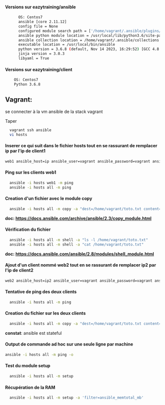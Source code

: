 #### Versions sur eazytraining/ansible
```bash
      OS: Centos7
      ansible [core 2.11.12]
      config file = None
      configured module search path = ['/home/vagrant/.ansible/plugins/modules', '/usr/share/ansible/plugins/modules']
      ansible python module location = /usr/local/lib/python3.6/site-packages/ansible
      ansible collection location = /home/vagrant/.ansible/collections:/usr/share/ansible/collections
      executable location = /usr/local/bin/ansible
      python version = 3.6.8 (default, Nov 14 2023, 16:29:52) [GCC 4.8.5 20150623 (Red Hat 4.8.5-44)]
      jinja version = 3.0.3
      libyaml = True
```
  
#### Versions sur eazytraining/client
```bash
    OS: Centos7
    Python 3.6.8
```    

## Vagrant: 

se connecter à la vm ansible de la stack vagrant

Taper 
```bash
  vagrant ssh ansible
  vi hosts
```

#### Inserer ce qui suit dans le fichier hosts tout en se rassurant de remplacer ip par l'ip de client1
```bash
web1 ansible_host=ip ansible_user=vagrant ansible_password=vagrant ansible_ssh_common_args='-o StrictHostKeyChecking=no'
```

#### Ping sur les clients web1
```bash
  ansible -i hosts web1 -m ping
  ansible -i hosts all -m ping
```

#### Creation d'un fichier avec le module copy
```bash
  ansible -i hosts all -m copy -a "dest=/home/vagrant/toto.txt content='bonjour eazytraining'"
```

**doc: https://docs.ansible.com/archive/ansible/2.3/copy_module.html**

#### Vérification du fichier
```bash
  ansible -i hosts all -m shell -a "ls -l /home/vagrant/toto.txt"
  ansible -i hosts all -m shell -a "cat /home/vagrant/toto.txt"
```

**doc: https://docs.ansible.com/ansible/2.8/modules/shell_module.html**

#### Ajout d'un client nommé web2 tout en se rassurant de remplacer ip2 par l'ip de client2
```bash
web2 ansible_host=ip2 ansible_user=vagrant ansible_password=vagrant ansible_ssh_common_args='-o StrictHostKeyChecking=no'
```

#### Tentative de ping des deux clients
```bash
  ansible -i hosts all -m ping
```

#### Creation du fichier sur les deux clients
```bash
  ansible -i hosts all -m copy -a "dest=/home/vagrant/toto.txt content='bonjour eazytraining'"
```

**constat**: ansible est stateful

#### Output de commande ad hoc sur une seule ligne par machine
```bash
ansible -i hosts all -m ping -o
```

#### Test du module setup
```bash
  ansible -i hosts all -m setup
``` 

#### Récupération de la RAM
```bash
  ansible -i hosts all -m setup -a 'filter=ansible_memtotal_mb'
``` 

